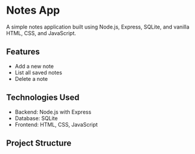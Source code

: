 # Notes App

A simple notes application built using Node.js, Express, SQLite, and vanilla HTML, CSS, and JavaScript.

## Features

- Add a new note
- List all saved notes
- Delete a note

## Technologies Used

- Backend: Node.js with Express
- Database: SQLite
- Frontend: HTML, CSS, JavaScript

## Project Structure

